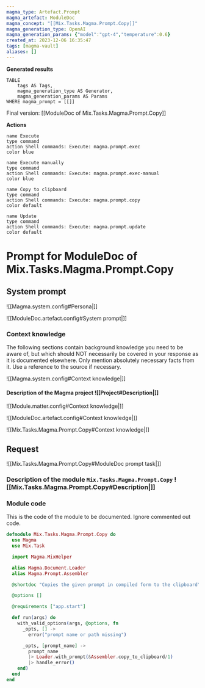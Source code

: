 ```yaml
---
magma_type: Artefact.Prompt
magma_artefact: ModuleDoc
magma_concept: "[[Mix.Tasks.Magma.Prompt.Copy]]"
magma_generation_type: OpenAI
magma_generation_params: {"model":"gpt-4","temperature":0.6}
created_at: 2023-12-06 16:35:47
tags: [magma-vault]
aliases: []
---
```


**Generated results**

```dataview
TABLE
	tags AS Tags,
	magma_generation_type AS Generator,
	magma_generation_params AS Params
WHERE magma_prompt = [[]]
```

Final version: [[ModuleDoc of Mix.Tasks.Magma.Prompt.Copy]]

**Actions**

```button
name Execute
type command
action Shell commands: Execute: magma.prompt.exec
color blue
```
```button
name Execute manually
type command
action Shell commands: Execute: magma.prompt.exec-manual
color blue
```
```button
name Copy to clipboard
type command
action Shell commands: Execute: magma.prompt.copy
color default
```
```button
name Update
type command
action Shell commands: Execute: magma.prompt.update
color default
```

# Prompt for ModuleDoc of Mix.Tasks.Magma.Prompt.Copy

## System prompt

![[Magma.system.config#Persona|]]

![[ModuleDoc.artefact.config#System prompt|]]

### Context knowledge

The following sections contain background knowledge you need to be aware of, but which should NOT necessarily be covered in your response as it is documented elsewhere. Only mention absolutely necessary facts from it. Use a reference to the source if necessary.

![[Magma.system.config#Context knowledge|]]

#### Description of the Magma project ![[Project#Description|]]

![[Module.matter.config#Context knowledge|]]

![[ModuleDoc.artefact.config#Context knowledge|]]

![[Mix.Tasks.Magma.Prompt.Copy#Context knowledge|]]


## Request

![[Mix.Tasks.Magma.Prompt.Copy#ModuleDoc prompt task|]]

### Description of the module `Mix.Tasks.Magma.Prompt.Copy` ![[Mix.Tasks.Magma.Prompt.Copy#Description|]]

### Module code

This is the code of the module to be documented. Ignore commented out code.

```elixir
defmodule Mix.Tasks.Magma.Prompt.Copy do
  use Magma
  use Mix.Task

  import Magma.MixHelper

  alias Magma.Document.Loader
  alias Magma.Prompt.Assembler

  @shortdoc "Copies the given prompt in compiled form to the clipboard"

  @options []

  @requirements ["app.start"]

  def run(args) do
    with_valid_options(args, @options, fn
      _opts, [] ->
        error("prompt name or path missing")

      _opts, [prompt_name] ->
        prompt_name
        |> Loader.with_prompt(&Assembler.copy_to_clipboard/1)
        |> handle_error()
    end)
  end
end

```
